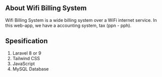 ## About Wifi Billing System
Wifi Billing System is a wide billing system over a WiFi internet service. In this web-app, we have a accounting system, tax (ppn - pph).

## Spesification
1. Laravel 8 or 9
2. Tailwind CSS
3. JavaScript
4. MySQL Database
